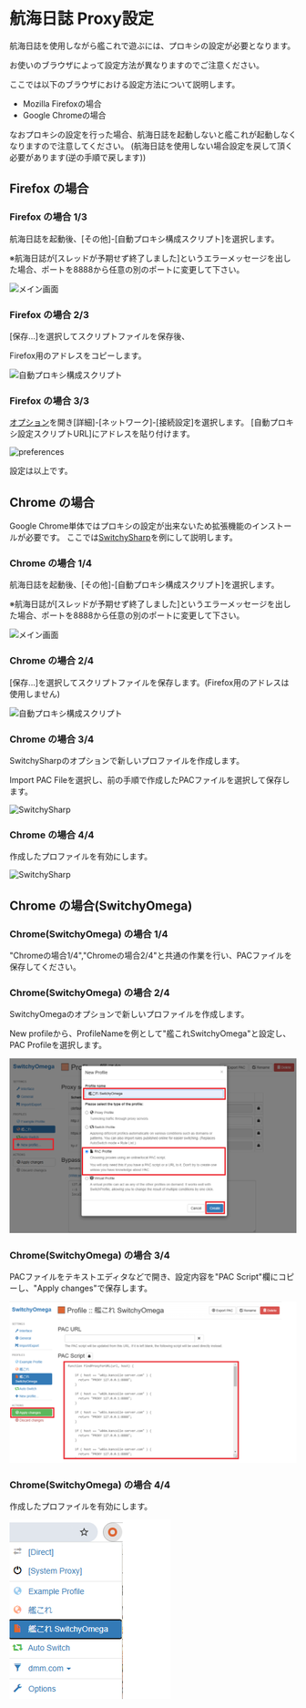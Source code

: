 # 航海日誌 Proxy設定

航海日誌を使用しながら艦これで遊ぶには、プロキシの設定が必要となります。

お使いのブラウザによって設定方法が異なりますのでご注意ください。

ここでは以下のブラウザにおける設定方法について説明します。

* Mozilla Firefoxの場合
* Google Chromeの場合

なおプロキシの設定を行った場合、航海日誌を起動しないと艦これが起動しなくなりますので注意してください。
(航海日誌を使用しない場合設定を戻して頂く必要があります(逆の手順で戻します))

## Firefox の場合

### Firefox の場合 1/3

航海日誌を起動後、[その他]-[自動プロキシ構成スクリプト]を選択します。

※航海日誌が[スレッドが予期せず終了しました]というエラーメッセージを出した場合、ポートを8888から任意の別のポートに変更して下さい。

![メイン画面](images/firefox_1.png)

### Firefox の場合 2/3

[保存...]を選択してスクリプトファイルを保存後、

 Firefox用のアドレスをコピーします。

![自動プロキシ構成スクリプト](images/firefox_2.png)

### Firefox の場合 3/3

 [オプション](about:preferences)を開き[詳細]-[ネットワーク]-[接続設定]を選択します。
[自動プロキシ設定スクリプトURL]にアドレスを貼り付けます。

![preferences](images/firefox_3.png)

設定は以上です。

## Chrome の場合

Google Chrome単体ではプロキシの設定が出来ないため拡張機能のインストールが必要です。
ここでは[SwitchySharp](https://chrome.google.com/webstore/detail/proxy-switchysharp/dpplabbmogkhghncfbfdeeokoefdjegm)を例にして説明します。

### Chrome の場合 1/4

航海日誌を起動後、[その他]-[自動プロキシ構成スクリプト]を選択します。

※航海日誌が[スレッドが予期せず終了しました]というエラーメッセージを出した場合、ポートを8888から任意の別のポートに変更して下さい。

![メイン画面](images/chrome_1.png)

### Chrome の場合 2/4

[保存...]を選択してスクリプトファイルを保存します。(Firefox用のアドレスは使用しません)

![自動プロキシ構成スクリプト](images/chrome_2.png)

### Chrome の場合 3/4

SwitchySharpのオプションで新しいプロファイルを作成します。

Import PAC Fileを選択し、前の手順で作成したPACファイルを選択して保存します。

![SwitchySharp](images/chrome_3.png)

### Chrome の場合 4/4

作成したプロファイルを有効にします。

![SwitchySharp](images/chrome_4.png)

## Chrome の場合(SwitchyOmega)

### Chrome(SwitchyOmega) の場合 1/4

"Chromeの場合1/4","Chromeの場合2/4"と共通の作業を行い、PACファイルを保存してください。

### Chrome(SwitchyOmega) の場合 2/4

SwitchyOmegaのオプションで新しいプロファイルを作成します。

New profileから、ProfileNameを例として"艦これSwitchyOmega"と設定し、PAC Profileを選択します。

![SwitchySharp](images/chrome_SO1.png)

### Chrome(SwitchyOmega) の場合 3/4

PACファイルをテキストエディタなどで開き、設定内容を"PAC Script"欄にコピーし、"Apply changes"で保存します。

![SwitchySharp](images/chrome_SO2.png)

### Chrome(SwitchyOmega) の場合 4/4

作成したプロファイルを有効にします。

![SwitchySharp](images/chrome_SO3.png)
